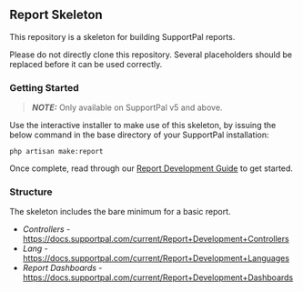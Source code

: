 ## Report Skeleton

This repository is a skeleton for building SupportPal reports.

Please do not directly clone this repository. Several placeholders should be replaced
before it can be used correctly.

### Getting Started

> **_NOTE:_**  Only available on SupportPal v5 and above.

Use the interactive installer to make use of this skeleton, by issuing the below
command in the base directory of your SupportPal installation:
````
php artisan make:report
````

Once complete, read through our [Report Development Guide](https://docs.supportpal.com/current/Report+Development+Getting+Started)
to get started.

### Structure

The skeleton includes the bare minimum for a basic report.

* *Controllers* - https://docs.supportpal.com/current/Report+Development+Controllers
* *Lang* - https://docs.supportpal.com/current/Report+Development+Languages
* *Report Dashboards* - https://docs.supportpal.com/current/Report+Development+Dashboards
